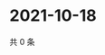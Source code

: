 # 2021-10-18

共 0 条

<!-- BEGIN WEIBO -->
<!-- 最后更新时间 Mon Oct 18 2021 15:11:24 GMT+0800 (China Standard Time) -->

<!-- END WEIBO -->
